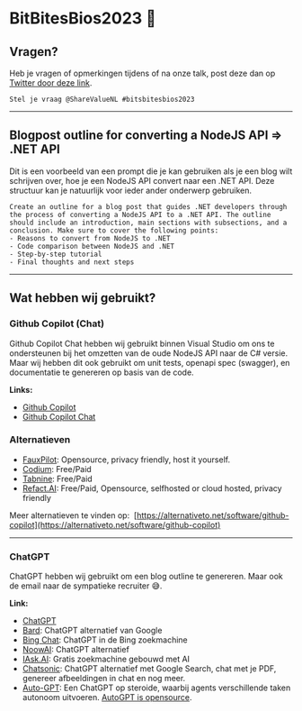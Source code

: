 # BitBitesBios2023 🚀

## Vragen?
Heb je vragen of opmerkingen tijdens of na onze talk, post deze dan op [Twitter door deze link](http://twitter.com/intent/tweet?text=Stel%20je%20vraag%20@ShareValueNL%20&hashtags=bitsbitesbios2023).

```text
Stel je vraag @ShareValueNL #bitsbitesbios2023
```

---

## Blogpost outline for converting a NodeJS API => .NET API

Dit is een voorbeeld van een prompt die je kan gebruiken als je een blog wilt schrijven over, hoe je een NodeJS API convert naar een .NET API. Deze structuur kan je natuurlijk voor ieder ander onderwerp gebruiken.

```text
Create an outline for a blog post that guides .NET developers through the process of converting a NodeJS API to a .NET API. The outline should include an introduction, main sections with subsections, and a conclusion. Make sure to cover the following points:
- Reasons to convert from NodeJS to .NET
- Code comparison between NodeJS and .NET
- Step-by-step tutorial
- Final thoughts and next steps

```

---

## Wat hebben wij gebruikt?

### Github Copilot (Chat)
Github Copilot Chat hebben wij gebruikt binnen Visual Studio om ons te ondersteunen bij het omzetten van de oude NodeJS API naar de C# versie. Maar wij hebben dit ook gebruikt om unit tests, openapi spec (swagger), en documentatie te genereren op basis van de code.

**Links:**
- [Github Copilot](https://github.com/features/copilot)
- [Github Copilot Chat](https://github.blog/2023-09-20-github-copilot-chat-beta-now-available-for-all-individuals/)

### Alternatieven

- [FauxPilot](https://github.com/fauxpilot/fauxpilot): Opensource, privacy friendly, host it yourself.
- [Codium](https://www.codium.ai): Free/Paid
- [Tabnine](https://www.tabnine.com/): Free/Paid
- [Refact.AI](https://refact.ai/): Free/Paid, Opensource, selfhosted or cloud hosted, privacy friendly

Meer alternatieven te vinden op: 
[https://alternativeto.net/software/github-copilot](https://alternativeto.net/software/github-copilot)

---
### ChatGPT
ChatGPT hebben wij gebruikt om een blog outline te genereren. Maar ook de email naar de sympatieke recruiter 😅.

**Link:**
- [ChatGPT](https://chat.openai.com)
- [Bard](https://bard.google.com/): ChatGPT alternatief van Google
- [Bing Chat](https://bing.com/chat): ChatGPT in de Bing zoekmachine
- [NoowAI](https://noowai.com/): ChatGPT alternatief
- [IAsk.AI](https://iask.ai/): Gratis zoekmachine gebouwd met AI
- [Chatsonic](https://writesonic.com/chat): ChatGPT alternatief met Google Search, chat met je PDF, genereer afbeeldingen in chat en nog meer.
- [Auto-GPT](https://news.agpt.co/): Een ChatGPT op steroide, waarbij agents verschillende taken autonoom uitvoeren. [AutoGPT is opensource](https://github.com/Significant-Gravitas/AutoGPT). 

